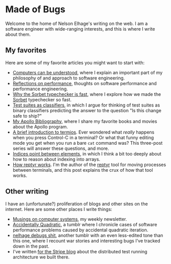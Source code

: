 # Made of Bugs

Welcome to the home of Nelson Elhage's writing on the web. I am a software engineer with wide-ranging interests, and this is where I write about them.

## My favorites

Here are some of my favorite articles you might want to start with:

- [Computers can be understood](/post/computers-can-be-understood/), where I explain an important part of my philosophy of and approach to software engineering.
- [Reflections on performance](/post/reflections-on-performance/), thoughts on software performance and performance engineering.
- [Why the Sorbet typechecker is fast](/post/why-sorbet-is-fast/), where I explore how we made the [Sorbet](https://sorbet.org) typechecker so fast.
- [Test suites as classifiers](/post/test-suites-as-classifiers/), in which I argue for thinking of test suites as binary classifiers predicting the answer to the question "Is this change safe to ship?"
- [My Apollo Bibliography](/post/apollo-bibliography/), where I share my favorite books and movies about the Apollo program.
- [A brief introduction to termios](/2009/12/a-brief-introduction-to-termios/). Ever wondered what _really_ happens when you press Control-C in a terminal? Or what that funny editing mode you get when you run a bare `cat` command was? This three-post series will answer these questions, and more.
- [Indices point between elements](/2015/08/indices-point-between-elements/), in which I think a bit too deeply about how to reason about indexing into arrays.
- [How reptyr works](2011/02/changing-ctty/). I'm the author of the [reptyr](https://github.com/nelhage/reptyr) tool for moving processes between terminals, and this post explains the crux of how that tool works.

## Other writing

I have an (unfortunate?) proliferation of blogs and other sites on the internet. Here are some other places I write things:

- [Musings on computer systems](https://buttondown.email/nelhage/), my weekly newsletter.
- [Accidentally Quadratic](https://accidentallyquadratic.tumblr.com), a tumblr where I chronicle cases of software performance problems caused by accidental quadratic iteration.
- [nelhage debugs shit](https://nelhagedebugsshit.tumblr.com/), another tumblr with an even less-edited tone than this one, where I recount war stories and interesting bugs I've tracked down in the past.
- I've written [for the Stripe blog](https://web.archive.org/web/20210623064800/https://stripe.com/blog/distributed-ruby-testing) about the distributed test running architecture we built there.
